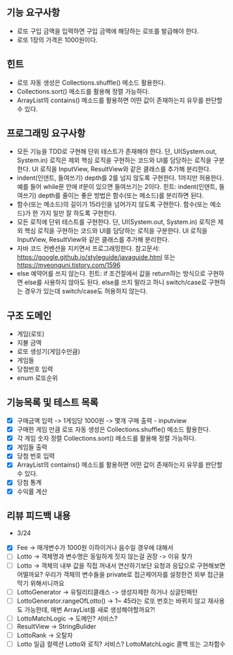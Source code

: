 ## 기능 요구사항
* 로또 구입 금액을 입력하면 구입 금액에 해당하는 로또를 발급해야 한다.
* 로또 1장의 가격은 1000원이다.

## 힌트
* 로또 자동 생성은 Collections.shuffle() 메소드 활용한다.
* Collections.sort() 메소드를 활용해 정렬 가능하다.
* ArrayList의 contains() 메소드를 활용하면 어떤 값이 존재하는지 유무를 판단할 수 있다.

## 프로그래밍 요구사항 
* 모든 기능을 TDD로 구현해 단위 테스트가 존재해야 한다. 단, UI(System.out, System.in) 로직은 제외
  핵심 로직을 구현하는 코드와 UI를 담당하는 로직을 구분한다.
  UI 로직을 InputView, ResultView와 같은 클래스를 추가해 분리한다.
* indent(인덴트, 들여쓰기) depth를 2를 넘지 않도록 구현한다. 1까지만 허용한다.
  예를 들어 while문 안에 if문이 있으면 들여쓰기는 2이다.
  힌트: indent(인덴트, 들여쓰기) depth를 줄이는 좋은 방법은 함수(또는 메소드)를 분리하면 된다.
* 함수(또는 메소드)의 길이가 15라인을 넘어가지 않도록 구현한다.
  함수(또는 메소드)가 한 가지 일만 잘 하도록 구현한다.
* 모든 로직에 단위 테스트를 구현한다. 단, UI(System.out, System.in) 로직은 제외
  핵심 로직을 구현하는 코드와 UI를 담당하는 로직을 구분한다.
  UI 로직을 InputView, ResultView와 같은 클래스를 추가해 분리한다.
* 자바 코드 컨벤션을 지키면서 프로그래밍한다.
  참고문서: https://google.github.io/styleguide/javaguide.html 또는 https://myeonguni.tistory.com/1596
* else 예약어를 쓰지 않는다.
  힌트: if 조건절에서 값을 return하는 방식으로 구현하면 else를 사용하지 않아도 된다.
  else를 쓰지 말라고 하니 switch/case로 구현하는 경우가 있는데 switch/case도 허용하지 않는다.


## 구조 도메인
- 게임(로또)
- 지불 금액
- 로또 생성기(게임수만큼)
- 게임들
- 당첨번호 입력 
- enum 로또순위

## 기능목록 및 테스트 목록
- [X] 구매금액 입력 -> 1게임당 1000원 -> 몇개 구매 출력 - inputview
- [X] 구매한 게임 만큼 로또 자동 생성은 Collections.shuffle() 메소드 활용한다.
- [X] 각 게임 숫자 정렬 Collections.sort() 메소드를 활용해 정렬 가능하다.
- [X] 게임들 출력
- [X] 당첨 번호 입력
- [X] ArrayList의 contains() 메소드를 활용하면 어떤 값이 존재하는지 유무를 판단할 수 있다.
- [X] 당첨 통계
- [X] 수익률 계산

## 리뷰 피드백 내용
- 3/24
- [X] Fee -> 매개변수가 1000원 이하이거나 음수일 경우에 대해서 
- [ ] Lotto -> 객체명과 변수명은 동일하게 짓지 않는걸 권장 -> 이유 찾가
- [ ] Lotto -> 객체의 내부 값을 직접 꺼내서 연산하기보단 요청과 응답으로 구현해보면 어떨까요? 우리가 객체의 변수들을 private로 접근제어자를 설정한건 외부 접근을 막기 위해서니까요
- [ ] LottoGenerator -> 유틸리티클래스 -> 생성자제한 하거나 싱글턴패턴
- [ ] LottoGenerator.rangeOfLotto() -> 1~ 45라는 로또 번호는 바뀌지 않고 재사용도 가능한데, 매번 ArrayList를 새로 생성해야할까요?!
- [ ] LottoMatchLogic -> 도메인? 서비스?
- [ ] ResultView -> StringBulider
- [ ] LottoRank -> 오탈자
- [ ] Lotto 일급 컬렉션 Lotto와 로직? 서비스? LottoMatchLogic 콜백 또는 고차함수
